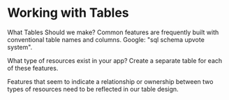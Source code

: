 # Working with Tables

What Tables Should we make?
Common features are frequently built with conventional table names and columns.
Google: "sql schema upvote system".

What type of resources exist in your app? Create a separate table for each of these features.

Features that seem to indicate a relationship or ownership between two types of resources need to be reflected in our 
table design.
